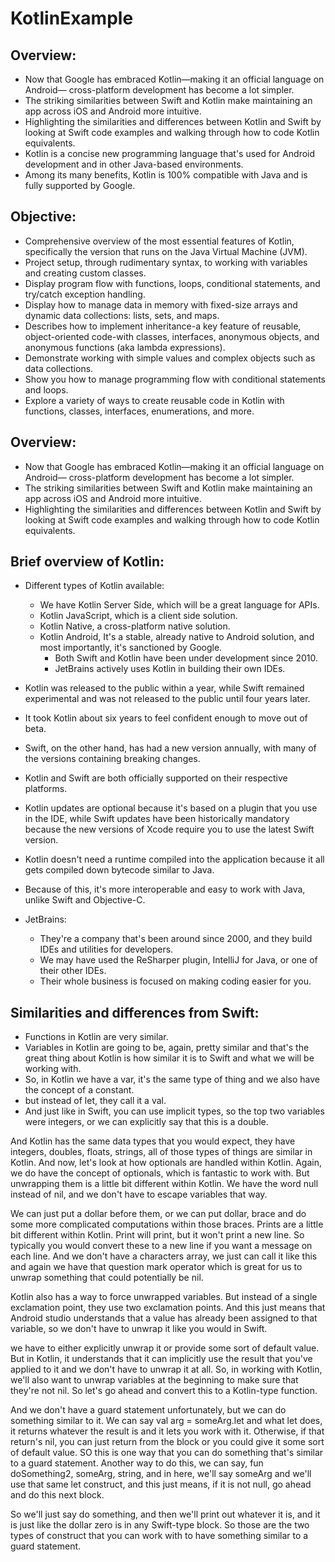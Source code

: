 # KotlinExample

## Overview:
* Now that Google has embraced Kotlin—making it an official language on Android— cross-platform development has become a lot simpler. 
* The striking similarities between Swift and Kotlin make maintaining an app across iOS and Android more intuitive. 
* Highlighting the similarities and differences between Kotlin and Swift by looking at Swift code examples and walking through how to code Kotlin equivalents. 
* Kotlin is a concise new programming language that's used for Android development and in other Java-based environments.
* Among its many benefits, Kotlin is 100% compatible with Java and is fully supported by Google. 

## Objective:
* Comprehensive overview of the most essential features of Kotlin, specifically the version that runs on the Java Virtual Machine (JVM). 
* Project setup, through rudimentary syntax, to working with variables and creating custom classes. 
* Display program flow with functions, loops, conditional statements, and try/catch exception handling. 
* Display how to manage data in memory with fixed-size arrays and dynamic data collections: lists, sets, and maps. 
* Describes how to implement inheritance-a key feature of reusable, object-oriented code-with classes, interfaces, anonymous objects, and anonymous functions (aka lambda expressions).
* Demonstrate working with simple values and complex objects such as data collections.
* Show you how to manage programming flow with conditional statements and loops.
* Explore a variety of ways to create reusable code in Kotlin with functions, classes, interfaces, enumerations, and more. 

## Overview:
* Now that Google has embraced Kotlin—making it an official language on Android— cross-platform development has become a lot simpler. 
* The striking similarities between Swift and Kotlin make maintaining an app across iOS and Android more intuitive. 
* Highlighting the similarities and differences between Kotlin and Swift by looking at Swift code examples and walking through how to code Kotlin equivalents. 

## Brief overview of Kotlin:
* Different types of Kotlin available:
    * We have Kotlin Server Side, which will be a great language for APIs. 
    * Kotlin JavaScript, which is a client side solution. 
    * Kotlin Native, a cross-platform native solution. 
    * Kotlin Android, It's a stable, already native to Android solution, and most importantly, it's sanctioned by Google. 
        * Both Swift and Kotlin have been under development since 2010. 
        * JetBrains actively uses Kotlin in building their own IDEs. 
        
* Kotlin was released to the public within a year, while Swift remained experimental and was not released to the public until four years later.
* It took Kotlin about six years to feel confident enough to move out of beta. 
* Swift, on the other hand, has had a new version annually, with many of the versions containing breaking changes. 
* Kotlin and Swift are both officially supported on their respective platforms. 
* Kotlin updates are optional because it's based on a plugin that you use in the IDE, while Swift updates have been historically mandatory because the new versions of Xcode require you to use the latest Swift version.
* Kotlin doesn't need a runtime compiled into the application because it all gets compiled down bytecode similar to Java. 
* Because of this, it's more interoperable and easy to work with Java, unlike Swift and Objective-C. 

* JetBrains: 
    * They're a company that's been around since 2000, and they build IDEs and utilities for developers. 
    * We may have used the ReSharper plugin, IntelliJ for Java, or one of their other IDEs. 
    * Their whole business is focused on making coding easier for you.
    
## Similarities and differences from Swift:

* Functions in Kotlin are very similar. 
* Variables in Kotlin are going to be, again, pretty similar and that's the great thing about Kotlin is how similar it is to Swift and what we will be working with. 
* So, in Kotlin we have a var, it's the same type of thing and we also have the concept of a constant.
* but instead of let, they call it a val. 
* And just like in Swift, you can use implicit types, so the top two variables were integers, or we can explicitly say that this is a double.

And Kotlin has the same data types that you would expect, they have integers, doubles, floats, strings, all of those types of things are similar in Kotlin. And now, let's look at how optionals are handled within Kotlin. Again, we do have the concept of optionals, which is fantastic to work with. But unwrapping them is a little bit different within Kotlin. We have the word null instead of nil, and we don't have to escape variables that way.

We can just put a dollar before them, or we can put dollar, brace and do some more complicated computations within those braces. Prints are a little bit different within Kotlin. Print will print, but it won't print a new line. So typically you would convert these to a new line if you want a message on each line. And we don't have a characters array, we just can call it like this and again we have that question mark operator which is great for us to unwrap something that could potentially be nil.

Kotlin also has a way to force unwrapped variables. But instead of a single exclamation point, they use two exclamation points. 
And this just means that Android studio understands that a value has already been assigned to that variable, so we don't have to unwrap it like you would in Swift.

we have to either explicitly unwrap it or provide some sort of default value. But in Kotlin, it understands that it can implicitly use the result that you've applied to it and we don't have to unwrap it at all. So, in working with Kotlin, we'll also want to unwrap variables at the beginning to make sure that they're not nil. So let's go ahead and convert this to a Kotlin-type function.

And we don't have a guard statement unfortunately, but we can do something similar to it. We can say val arg = someArg.let and what let does, it returns whatever the result is and it lets you work with it. Otherwise, if that return's nil, you can just return from the block or you could give it some sort of default value. SO this is one way that you can do something that's similar to a guard statement. Another way to do this, we can say, fun doSomething2, someArg, string, and in here, we'll say someArg and we'll use that same let construct, and this just means, if it is not null, go ahead and do this next block.

So we'll just say do something, and then we'll print out whatever it is, and it is just like the dollar zero is in any Swift-type block. So those are the two types of construct that you can work with to have something similar to a guard statement.






